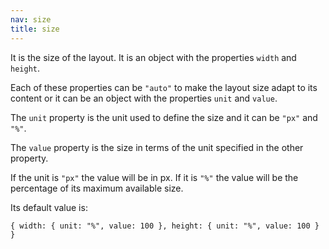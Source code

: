 ```yaml
---
nav: size
title: size
---
```


It is the size of the layout. It is an object with the properties `width` and `height`.

Each of these properties can be `"auto"` to make the layout size adapt to its content or it can be an object with the properties `unit` and `value`.

The `unit` property is the unit used to define the size and it can be `"px"` and `"%"`.

The `value` property is the size in terms of the unit specified in the other property.

If the unit is `"px"` the value will be in px. If it is `"%"` the value will be the percentage of its maximum available size.

Its default value is:

`{ width: { unit: "%", value: 100 }, height: { unit: "%", value: 100 } }`
